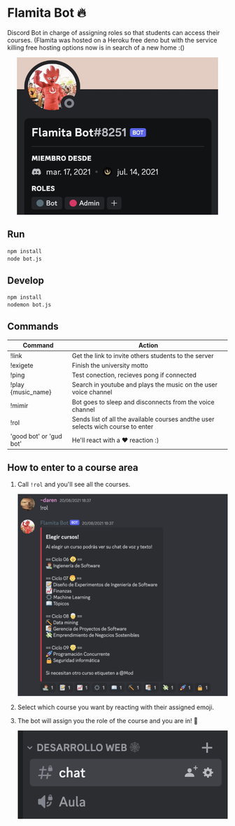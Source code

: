 # Flamita Bot 🔥

Discord Bot in charge of assigning roles so that students can access their courses.
(Flamita was hosted on a Heroku free deno but with the service killing free hosting options now is in search of a new home :()

<p align="center">
  <img width="460" height="360" src="imgs/flamitabot.png">
</p>

## Run

```sh
npm install
node bot.js
```

## Develop

```sh
npm install
nodemon bot.js
```

## Commands

| Command                 | Action                                                                           |
| ----------------------- | -------------------------------------------------------------------------------- |
| !link                   | Get the link to invite others students to the server                             |
| !exigete                | Finish the university motto                                                      |
| !ping                   | Test conection, recieves pong if connected                                       |
| !play {music_name}      | Search in youtube and plays the music on the user voice channel                       |
| !mimir                  | Bot goes to sleep and disconnects from the voice channel                          |
| !rol                    | Sends list of all the available courses andthe user selects wich course to enter |
| 'good bot' or 'gud bot' | He'll react with a ❤️ reaction :)                                                |

## How to enter to a course area

1. Call `!rol` and you'll see all the courses.

   ![](imgs/flamitarol.png)

2. Select which course you want by reacting with their assigned emoji.

3. The bot will assign you the role of the course and you are in! 🥳

   ![](imgs/class.png)
